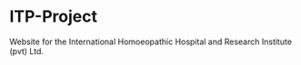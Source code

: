 # ITP-Project
Website for the International Homoeopathic Hospital and Research Institute (pvt) Ltd.
